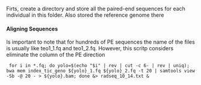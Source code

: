 


Firts, create a directory and store all the paired-end sequences for each individual in this folder. Also stored the reference genome there 

#### Aligning Sequences

Is important to note that for hundreds of PE sequences the name of the files is usually like teo1_1.fq and teo1_2.fq. However, this scritp considers eliminate the column of the PE direction 
    
     for i in *.fq; do yolo=$(echo "$i" | rev | cut -c 6- | rev | uniq); bwa mem index_tic_geno ${yolo}_1.fq ${yolo}_2.fq -t 20 | samtools view -Sb -@ 20 - > ${yolo}.bam; done &> radseq_10_14.txt &
     
 



